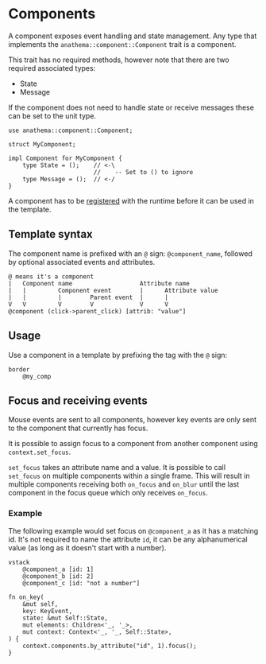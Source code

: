 # Components

A component exposes event handling and state management.
Any type that implements the `anathema::component::Component` trait is a component.

This trait has no required methods, however note that
there are two required associated types:

* State
* Message

If the component does not need to handle state or receive messages
these can be set to the unit type.

```rust,ignore
use anathema::component::Component;

struct MyComponent;

impl Component for MyComponent {
    type State = ();    // <-\
                        //    -- Set to () to ignore
    type Message = ();  // <-/
}
```

A component has to be [registered](./runtime.md#registering-components) with the runtime before it can be used in the template.

## Template syntax

The component name is prefixed with an `@` sign: `@component_name`, followed by
optional associated events and attributes.

```
@ means it's a component
|   Component name                   Attribute name
|   |         Component event        |      Attribute value
|   |         |        Parent event  |      |
V   V         V        V             V      V
@component (click->parent_click) [attrib: "value"]
```

## Usage 

Use a component in a template by prefixing the tag with the `@` sign:

```
border
    @my_comp
```

## Focus and receiving events

Mouse events are sent to all components, however key events are only sent to the
component that currently has focus.

It is possible to assign focus to a component from another component using
`context.set_focus`.

`set_focus` takes an attribute name and a value. It is possible to call
`set_focus` on multiple components within a single frame. This will result in
multiple components receiving both `on_focus` and `on_blur` until the last
component in the focus queue which only receives `on_focus`.

### Example

The following example would set focus on `@component_a` as it has a matching id.
It's not required to name the attribute `id`, it can be any alphanumerical value
(as long as it doesn't start with a number).

```
vstack
    @component_a [id: 1]
    @component_b [id: 2]
    @component_c [id: "not a number"]
```

```rust,ignore
fn on_key(
    &mut self,
    key: KeyEvent,
    state: &mut Self::State,
    mut elements: Children<'_, '_>,
    mut context: Context<'_, '_, Self::State>,
) {
    context.components.by_attribute("id", 1).focus();
}
```
